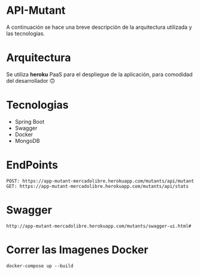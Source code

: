 # API-Mutant

A continuación se hace una breve descripción de la arquitectura utilizada y las tecnologias.

# Arquitectura

Se utiliza **heroku** PaaS para el despliegue de la aplicación, para comodidad del desarrollador 🙃

# Tecnologias

- Spring Boot
- Swagger
- Docker
- MongoDB

# EndPoints

    POST: https://app-mutant-mercadolibre.herokuapp.com/mutants/api/mutant
    GET: https://app-mutant-mercadolibre.herokuapp.com/mutants/api/stats


# Swagger

    http://app-mutant-mercadolibre.herokuapp.com/mutants/swagger-ui.html#

# Correr las Imagenes Docker

    docker-compose up --build


